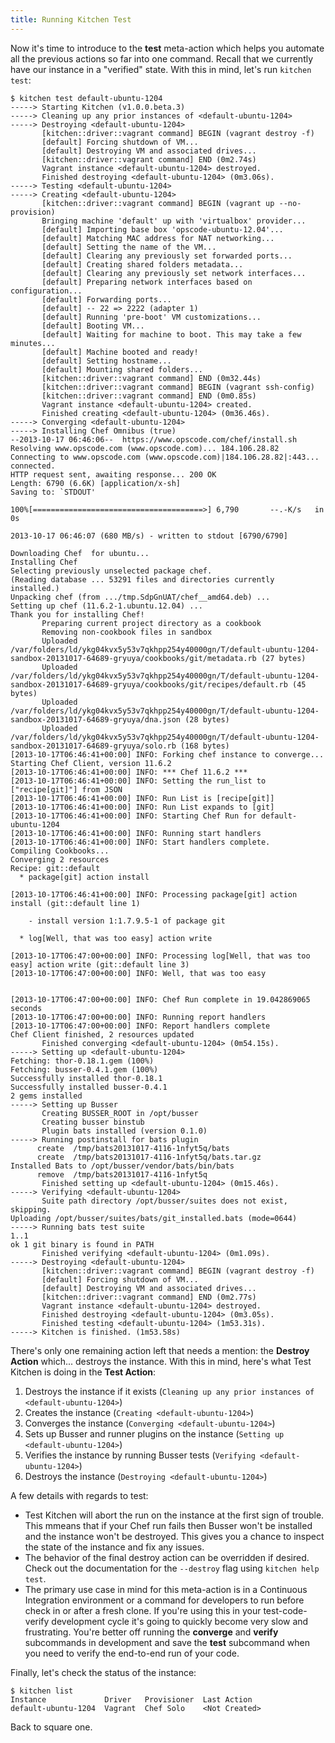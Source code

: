 ```yaml
---
title: Running Kitchen Test
---
```


Now it's time to introduce to the **test** meta-action which helps you automate all the previous actions so far into one command. Recall that we currently have our instance in a "verified" state. With this in mind, let's run `kitchen test`:

```
$ kitchen test default-ubuntu-1204
-----> Starting Kitchen (v1.0.0.beta.3)
-----> Cleaning up any prior instances of <default-ubuntu-1204>
-----> Destroying <default-ubuntu-1204>
       [kitchen::driver::vagrant command] BEGIN (vagrant destroy -f)
       [default] Forcing shutdown of VM...
       [default] Destroying VM and associated drives...
       [kitchen::driver::vagrant command] END (0m2.74s)
       Vagrant instance <default-ubuntu-1204> destroyed.
       Finished destroying <default-ubuntu-1204> (0m3.06s).
-----> Testing <default-ubuntu-1204>
-----> Creating <default-ubuntu-1204>
       [kitchen::driver::vagrant command] BEGIN (vagrant up --no-provision)
       Bringing machine 'default' up with 'virtualbox' provider...
       [default] Importing base box 'opscode-ubuntu-12.04'...
       [default] Matching MAC address for NAT networking...
       [default] Setting the name of the VM...
       [default] Clearing any previously set forwarded ports...
       [default] Creating shared folders metadata...
       [default] Clearing any previously set network interfaces...
       [default] Preparing network interfaces based on configuration...
       [default] Forwarding ports...
       [default] -- 22 => 2222 (adapter 1)
       [default] Running 'pre-boot' VM customizations...
       [default] Booting VM...
       [default] Waiting for machine to boot. This may take a few minutes...
       [default] Machine booted and ready!
       [default] Setting hostname...
       [default] Mounting shared folders...
       [kitchen::driver::vagrant command] END (0m32.44s)
       [kitchen::driver::vagrant command] BEGIN (vagrant ssh-config)
       [kitchen::driver::vagrant command] END (0m0.85s)
       Vagrant instance <default-ubuntu-1204> created.
       Finished creating <default-ubuntu-1204> (0m36.46s).
-----> Converging <default-ubuntu-1204>
-----> Installing Chef Omnibus (true)
--2013-10-17 06:46:06--  https://www.opscode.com/chef/install.sh
Resolving www.opscode.com (www.opscode.com)... 184.106.28.82
Connecting to www.opscode.com (www.opscode.com)|184.106.28.82|:443... connected.
HTTP request sent, awaiting response... 200 OK
Length: 6790 (6.6K) [application/x-sh]
Saving to: `STDOUT'

100%[======================================>] 6,790       --.-K/s   in 0s

2013-10-17 06:46:07 (680 MB/s) - written to stdout [6790/6790]

Downloading Chef  for ubuntu...
Installing Chef
Selecting previously unselected package chef.
(Reading database ... 53291 files and directories currently installed.)
Unpacking chef (from .../tmp.SdpGnUAT/chef__amd64.deb) ...
Setting up chef (11.6.2-1.ubuntu.12.04) ...
Thank you for installing Chef!
       Preparing current project directory as a cookbook
       Removing non-cookbook files in sandbox
       Uploaded /var/folders/ld/ykg04kvx5y53v7qkhpp254y40000gn/T/default-ubuntu-1204-sandbox-20131017-64689-gryuya/cookbooks/git/metadata.rb (27 bytes)
       Uploaded /var/folders/ld/ykg04kvx5y53v7qkhpp254y40000gn/T/default-ubuntu-1204-sandbox-20131017-64689-gryuya/cookbooks/git/recipes/default.rb (45 bytes)
       Uploaded /var/folders/ld/ykg04kvx5y53v7qkhpp254y40000gn/T/default-ubuntu-1204-sandbox-20131017-64689-gryuya/dna.json (28 bytes)
       Uploaded /var/folders/ld/ykg04kvx5y53v7qkhpp254y40000gn/T/default-ubuntu-1204-sandbox-20131017-64689-gryuya/solo.rb (168 bytes)
[2013-10-17T06:46:41+00:00] INFO: Forking chef instance to converge...
Starting Chef Client, version 11.6.2
[2013-10-17T06:46:41+00:00] INFO: *** Chef 11.6.2 ***
[2013-10-17T06:46:41+00:00] INFO: Setting the run_list to ["recipe[git]"] from JSON
[2013-10-17T06:46:41+00:00] INFO: Run List is [recipe[git]]
[2013-10-17T06:46:41+00:00] INFO: Run List expands to [git]
[2013-10-17T06:46:41+00:00] INFO: Starting Chef Run for default-ubuntu-1204
[2013-10-17T06:46:41+00:00] INFO: Running start handlers
[2013-10-17T06:46:41+00:00] INFO: Start handlers complete.
Compiling Cookbooks...
Converging 2 resources
Recipe: git::default
  * package[git] action install

[2013-10-17T06:46:41+00:00] INFO: Processing package[git] action install (git::default line 1)

    - install version 1:1.7.9.5-1 of package git

  * log[Well, that was too easy] action write

[2013-10-17T06:47:00+00:00] INFO: Processing log[Well, that was too easy] action write (git::default line 3)
[2013-10-17T06:47:00+00:00] INFO: Well, that was too easy


[2013-10-17T06:47:00+00:00] INFO: Chef Run complete in 19.042869065 seconds
[2013-10-17T06:47:00+00:00] INFO: Running report handlers
[2013-10-17T06:47:00+00:00] INFO: Report handlers complete
Chef Client finished, 2 resources updated
       Finished converging <default-ubuntu-1204> (0m54.15s).
-----> Setting up <default-ubuntu-1204>
Fetching: thor-0.18.1.gem (100%)
Fetching: busser-0.4.1.gem (100%)
Successfully installed thor-0.18.1
Successfully installed busser-0.4.1
2 gems installed
-----> Setting up Busser
       Creating BUSSER_ROOT in /opt/busser
       Creating busser binstub
       Plugin bats installed (version 0.1.0)
-----> Running postinstall for bats plugin
      create  /tmp/bats20131017-4116-1nfyt5q/bats
      create  /tmp/bats20131017-4116-1nfyt5q/bats.tar.gz
Installed Bats to /opt/busser/vendor/bats/bin/bats
      remove  /tmp/bats20131017-4116-1nfyt5q
       Finished setting up <default-ubuntu-1204> (0m15.46s).
-----> Verifying <default-ubuntu-1204>
       Suite path directory /opt/busser/suites does not exist, skipping.
Uploading /opt/busser/suites/bats/git_installed.bats (mode=0644)
-----> Running bats test suite
1..1
ok 1 git binary is found in PATH
       Finished verifying <default-ubuntu-1204> (0m1.09s).
-----> Destroying <default-ubuntu-1204>
       [kitchen::driver::vagrant command] BEGIN (vagrant destroy -f)
       [default] Forcing shutdown of VM...
       [default] Destroying VM and associated drives...
       [kitchen::driver::vagrant command] END (0m2.77s)
       Vagrant instance <default-ubuntu-1204> destroyed.
       Finished destroying <default-ubuntu-1204> (0m3.05s).
       Finished testing <default-ubuntu-1204> (1m53.31s).
-----> Kitchen is finished. (1m53.58s)
```

There's only one remaining action left that needs a mention: the **Destroy Action** which... destroys the instance. With this in mind, here's what Test Kitchen is doing in the **Test Action**:

1. Destroys the instance if it exists (`Cleaning up any prior instances of <default-ubuntu-1204>`)
2. Creates the instance (`Creating <default-ubuntu-1204>`)
3. Converges the instance (`Converging <default-ubuntu-1204>`)
4. Sets up Busser and runner plugins on the instance (`Setting up <default-ubuntu-1204>`)
5. Verifies the instance by running Busser tests (`Verifying <default-ubuntu-1204>`)
6. Destroys the instance (`Destroying <default-ubuntu-1204>`)

A few details with regards to test:

* Test Kitchen will abort the run on the instance at the first sign of trouble. This mmeans that if your Chef run fails then Busser won't be installed and the instance won't be destroyed. This gives you a chance to inspect the state of the instance and fix any issues.
* The behavior of the final destroy action can be overridden if desired. Check out the documentation for the `--destroy` flag using `kitchen help test`.
* The primary use case in mind for this meta-action is in a Continuous Integration environment or a command for developers to run before check in or after a fresh clone. If you're using this in your test-code-verify development cycle it's going to quickly become very slow and frustrating. You're better off running the **converge** and **verify** subcommands in development and save the **test** subcommand when you need to verify the end-to-end run of your code.

Finally, let's check the status of the instance:

```
$ kitchen list
Instance             Driver   Provisioner  Last Action
default-ubuntu-1204  Vagrant  Chef Solo    <Not Created>
```

Back to square one.
